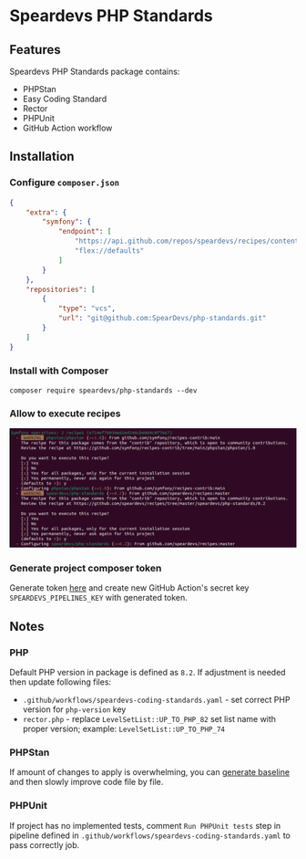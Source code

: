 # Speardevs PHP Standards

## Features

Speardevs PHP Standards package contains:

* PHPStan
* Easy Coding Standard
* Rector
* PHPUnit
* GitHub Action workflow

## Installation

### Configure `composer.json`

```json
{
    "extra": {
        "symfony": {
            "endpoint": [
                "https://api.github.com/repos/speardevs/recipes/contents/index.json",
                "flex://defaults"
            ]
        }
    },
    "repositories": [
        {
            "type": "vcs",
            "url": "git@github.com:SpearDevs/php-standards.git"
        }
    ]
}
```

### Install with Composer

```shell
composer require speardevs/php-standards --dev
```

### Allow to execute recipes

![img.png](images/recipes.png)

### Generate project composer token

Generate token [here](https://github.com/settings/tokens/new?scopes=repo&description=GitHub%20Actions%20Composer) and
create new GitHub Action's secret key `SPEARDEVS_PIPELINES_KEY` with generated token.

## Notes

### PHP

Default PHP version in package is defined as `8.2`. If adjustment is needed then update following files:

* `.github/workflows/speardevs-coding-standards.yaml` - set correct PHP version for `php-version` key
* `rector.php` - replace `LevelSetList::UP_TO_PHP_82` set list name with proper version;
  example: `LevelSetList::UP_TO_PHP_74`

### PHPStan

If amount of changes to apply is overwhelming, you
can [generate baseline](https://phpstan.org/user-guide/baseline) and then slowly improve code file by file.

### PHPUnit

If project has no implemented tests, comment `Run PHPUnit tests` step in pipeline defined
in `.github/workflows/speardevs-coding-standards.yaml` to pass correctly job.
